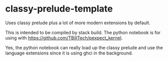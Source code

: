 # classy-prelude-template
Uses classy prelude plus a lot of more modern extensions by default.

This is intended to be compiled by stack build. The python notebook is for using with https://github.com/TBillTech/pexpect_kernel. 

Yes, the python notebook can really load up the classy prelude and use the language extensions since it is using ghci in the background.
